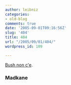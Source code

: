 ```yaml
---
author: leibniz
categories:
- old-blog
comments: true
date: '2005-09-01T09:16:56Z'
slug: '404'
title: 404
url: "/2005/09/01/404/"
wordpress_id: 109

---
```

[Bush non c'e](http://www.madkane.com/bush_missing.html).  



### Madkane

